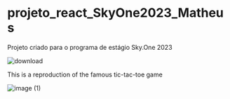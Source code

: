 # projeto_react_SkyOne2023_Matheus

Projeto criado para o programa de estágio Sky.One 2023

![download](https://github.com/matheusagmatos/projeto_react_SkyOne2021_Matheus/assets/69373402/44c41c76-b48f-44dd-98fe-637ec7fc2bb6)

This is a reproduction of the famous tic-tac-toe game

![image (1)](https://github.com/matheusagmatos/projeto_react_SkyOne2021_Matheus/assets/69373402/67cc0840-48e3-45b4-8d26-8ccb2f6c59a6)
